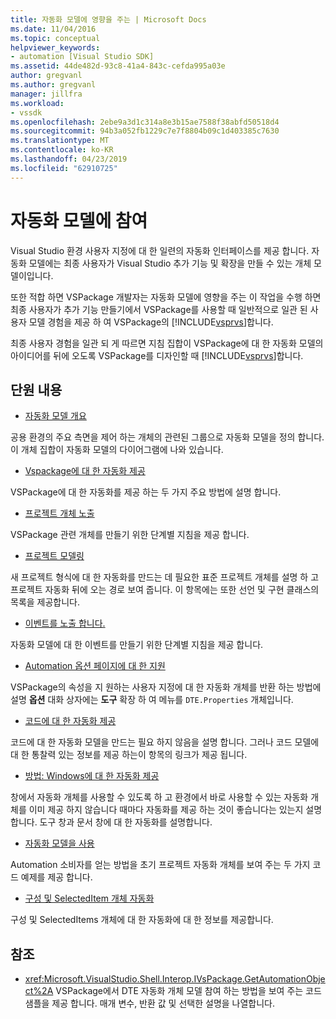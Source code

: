 ```yaml
---
title: 자동화 모델에 영향을 주는 | Microsoft Docs
ms.date: 11/04/2016
ms.topic: conceptual
helpviewer_keywords:
- automation [Visual Studio SDK]
ms.assetid: 44de482d-93c8-41a4-843c-cefda995a03e
author: gregvanl
ms.author: gregvanl
manager: jillfra
ms.workload:
- vssdk
ms.openlocfilehash: 2ebe9a3d1c314a8e3b15ae7588f38abfd50518d4
ms.sourcegitcommit: 94b3a052fb1229c7e7f8804b09c1d403385c7630
ms.translationtype: MT
ms.contentlocale: ko-KR
ms.lasthandoff: 04/23/2019
ms.locfileid: "62910725"
---
```

# <a name="contribute-to-the-automation-model"></a>자동화 모델에 참여
Visual Studio 환경 사용자 지정에 대 한 일련의 자동화 인터페이스를 제공 합니다. 자동화 모델에는 최종 사용자가 Visual Studio 추가 기능 및 확장을 만들 수 있는 개체 모델이입니다.

 또한 적합 하면 VSPackage 개발자는 자동화 모델에 영향을 주는 이 작업을 수행 하면 최종 사용자가 추가 기능 만들기에서 VSPackage를 사용할 때 일반적으로 일관 된 사용자 모델 경험을 제공 하 여 VSPackage의 [!INCLUDE[vsprvs](../../code-quality/includes/vsprvs_md.md)]합니다.

 최종 사용자 경험을 일관 되 게 따르면 지침 집합이 VSPackage에 대 한 자동화 모델의 아이디어를 뒤에 오도록 VSPackage를 디자인할 때 [!INCLUDE[vsprvs](../../code-quality/includes/vsprvs_md.md)]합니다.

## <a name="in-this-section"></a>단원 내용
- [자동화 모델 개요](../../extensibility/internals/automation-model-overview.md)

 공용 환경의 주요 측면을 제어 하는 개체의 관련된 그룹으로 자동화 모델을 정의 합니다. 이 개체 집합이 자동화 모델의 다이어그램에 나와 있습니다.

- [Vspackage에 대 한 자동화 제공](../../extensibility/internals/providing-automation-for-vspackages.md)

 VSPackage에 대 한 자동화를 제공 하는 두 가지 주요 방법에 설명 합니다.

- [프로젝트 개체 노출](../../extensibility/internals/exposing-project-objects.md)

 VSPackage 관련 개체를 만들기 위한 단계별 지침을 제공 합니다.

- [프로젝트 모델링](../../extensibility/internals/project-modeling.md)

 새 프로젝트 형식에 대 한 자동화를 만드는 데 필요한 표준 프로젝트 개체를 설명 하 고 프로젝트 자동화 뒤에 오는 경로 보여 줍니다. 이 항목에는 또한 선언 및 구현 클래스의 목록을 제공합니다.

- [이벤트를 노출 합니다.](../../extensibility/internals/exposing-events-in-the-visual-studio-sdk.md)

 자동화 모델에 대 한 이벤트를 만들기 위한 단계별 지침을 제공 합니다.

- [Automation 옵션 페이지에 대 한 지원](../../extensibility/internals/automation-support-for-options-pages.md)

 VSPackage의 속성을 지 원하는 사용자 지정에 대 한 자동화 개체를 반환 하는 방법에 설명 **옵션** 대화 상자에는 **도구** 확장 하 여 메뉴를 `DTE.Properties` 개체입니다.

- [코드에 대 한 자동화 제공](../../extensibility/internals/providing-automation-for-code.md)

 코드에 대 한 자동화 모델을 만드는 필요 하지 않음을 설명 합니다. 그러나 코드 모델에 대 한 통찰력 있는 정보를 제공 하는이 항목의 링크가 제공 됩니다.

- [방법: Windows에 대 한 자동화 제공](../../extensibility/internals/how-to-provide-automation-for-windows.md)

 창에서 자동화 개체를 사용할 수 있도록 하 고 환경에서 바로 사용할 수 있는 자동화 개체를 이미 제공 하지 않습니다 때마다 자동화를 제공 하는 것이 좋습니다는 있는지 설명 합니다. 도구 창과 문서 창에 대 한 자동화를 설명합니다.

- [자동화 모델을 사용](../../extensibility/internals/using-the-automation-model.md)

 Automation 소비자를 얻는 방법을 초기 프로젝트 자동화 개체를 보여 주는 두 가지 코드 예제를 제공 합니다.

- [구성 및 SelectedItem 개체 자동화](../../extensibility/internals/automation-for-configuration-and-selecteditem-objects.md)

 구성 및 SelectedItems 개체에 대 한 자동화에 대 한 정보를 제공합니다.

## <a name="reference"></a>참조
- <xref:Microsoft.VisualStudio.Shell.Interop.IVsPackage.GetAutomationObject%2A> VSPackage에서 DTE 자동화 개체 모델 참여 하는 방법을 보여 주는 코드 샘플을 제공 합니다. 매개 변수, 반환 값 및 선택한 설명을 나열합니다.
